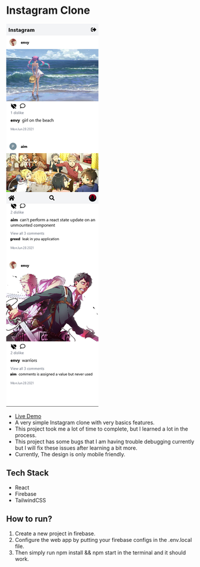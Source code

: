 # Instagram Clone

![screenshot](./screenshot.png)

- [Live Demo](https://instagram-clone-b7e9f.web.app/)
- A very simple Instagram clone with very basics features.
- This project took me a lot of time to complete, but I learned a lot in the process.
- This project has some bugs that I am having trouble debugging currently but I will fix these issues after learning a bit more.
- Currently, The design is only mobile friendly.

## Tech Stack

- React
- Firebase
- TailwindCSS

## How to run?

1. Create a new project in firebase.
2. Configure the web app by putting your firebase configs in the .env.local file.
3. Then simply run npm install && npm start in the terminal and it should work.

